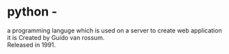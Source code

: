 # python -
a programming languge which is used on a server to create web application <br>
 it is Created by Guido van rossum. <br>
 Released in 1991.
